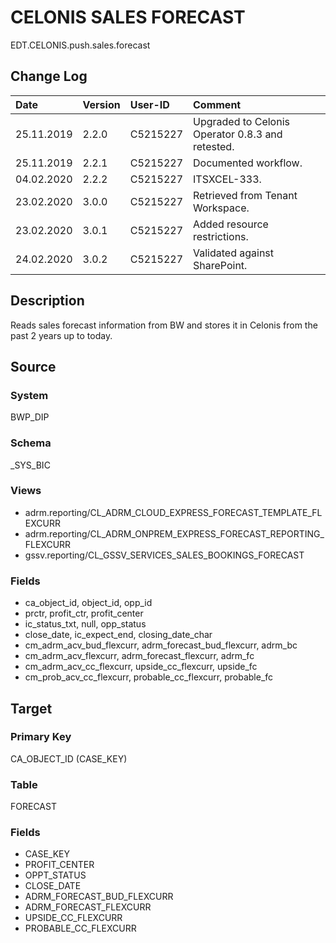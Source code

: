# CELONIS SALES FORECAST
EDT.CELONIS.push.sales.forecast


## Change Log
|   Date        |   Version |   User-ID     |   Comment     |
|   :--         |   :--     |   :--         |   :--         |
|   25.11.2019  |   2.2.0   |   C5215227    |   Upgraded to Celonis Operator 0.8.3 and retested.    |
|   25.11.2019  |   2.2.1   |   C5215227    |   Documented workflow.    |
|   04.02.2020  |   2.2.2   |   C5215227    |   ITSXCEL-333.    |
|   23.02.2020  |   3.0.0   |   C5215227    |   Retrieved from Tenant Workspace.    |
|   23.02.2020  |   3.0.1   |   C5215227    |   Added resource restrictions.    |
|   24.02.2020  |   3.0.2   |   C5215227    |   Validated against SharePoint.    |

## Description
Reads sales forecast information from BW and stores it in Celonis from the past 2 years up to today.


## Source

### System
BWP_DIP

### Schema
_SYS_BIC

### Views
- adrm.reporting/CL_ADRM_CLOUD_EXPRESS_FORECAST_TEMPLATE_FLEXCURR
- adrm.reporting/CL_ADRM_ONPREM_EXPRESS_FORECAST_REPORTING_FLEXCURR
- gssv.reporting/CL_GSSV_SERVICES_SALES_BOOKINGS_FORECAST

### Fields
- ca_object_id, object_id, opp_id
- prctr, profit_ctr, profit_center
- ic_status_txt, null, opp_status
- close_date, ic_expect_end, closing_date_char
- cm_adrm_acv_bud_flexcurr, adrm_forecast_bud_flexcurr, adrm_bc
- cm_adrm_acv_flexcurr, adrm_forecast_flexcurr, adrm_fc
- cm_adrm_acv_cc_flexcurr, upside_cc_flexcurr, upside_fc
- cm_prob_acv_cc_flexcurr, probable_cc_flexcurr, probable_fc


## Target

### Primary Key
CA_OBJECT_ID (CASE_KEY)

### Table
FORECAST

### Fields
- CASE_KEY
- PROFIT_CENTER
- OPPT_STATUS
- CLOSE_DATE
- ADRM_FORECAST_BUD_FLEXCURR
- ADRM_FORECAST_FLEXCURR
- UPSIDE_CC_FLEXCURR
- PROBABLE_CC_FLEXCURR